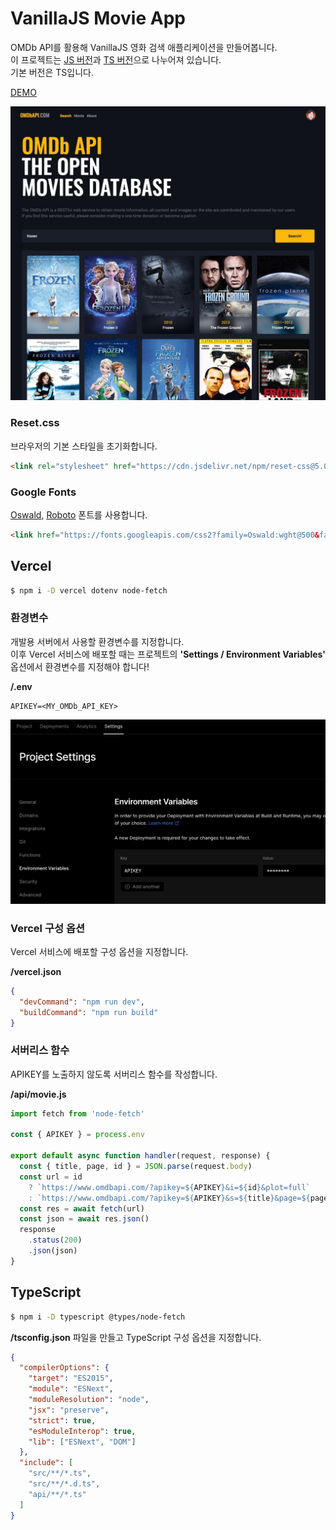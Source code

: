 # VanillaJS Movie App

OMDb API를 활용해 VanillaJS 영화 검색 애플리케이션을 만들어봅니다.  
이 프로젝트는 [JS 버전](/tree/js)과 [TS 버전](/tree/main)으로 나누어져 있습니다.  
기본 버전은 TS입니다.

[DEMO]()

![Screenshot](/screenshots/screenshot_demo.JPG)

### Reset.css

브라우저의 기본 스타일을 초기화합니다.

```html
<link rel="stylesheet" href="https://cdn.jsdelivr.net/npm/reset-css@5.0.1/reset.min.css" />
```

### Google Fonts

[Oswald](https://fonts.google.com/specimen/Oswald?query=oswa), [Roboto](https://fonts.google.com/specimen/Roboto?query=robo) 폰트를 사용합니다.

```html
<link href="https://fonts.googleapis.com/css2?family=Oswald:wght@500&family=Roboto:wght@400;700&display=swap" rel="stylesheet" />
```

## Vercel

```bash
$ npm i -D vercel dotenv node-fetch
```

### 환경변수

개발용 서버에서 사용할 환경변수를 지정합니다.  
이후 Vercel 서비스에 배포할 때는 프로젝트의 __'Settings / Environment Variables'__ 옵션에서 환경변수를 지정해야 합니다!

__/.env__

```dotenv
APIKEY=<MY_OMDb_API_KEY>
```

![Screenshot](/screenshots/screenshot_vercel_environment.JPG)

### Vercel 구성 옵션

Vercel 서비스에 배포할 구성 옵션을 지정합니다.

__/vercel.json__

```json
{
  "devCommand": "npm run dev",
  "buildCommand": "npm run build"
}
```

### 서버리스 함수

APIKEY를 노출하지 않도록 서버리스 함수를 작성합니다.

__/api/movie.js__

```js
import fetch from 'node-fetch'

const { APIKEY } = process.env

export default async function handler(request, response) {
  const { title, page, id } = JSON.parse(request.body)
  const url = id
    ? `https://www.omdbapi.com/?apikey=${APIKEY}&i=${id}&plot=full`
    : `https://www.omdbapi.com/?apikey=${APIKEY}&s=${title}&page=${page}`
  const res = await fetch(url)
  const json = await res.json()
  response
    .status(200)
    .json(json)
}
```

## TypeScript

```bash
$ npm i -D typescript @types/node-fetch
```

__/tsconfig.json__ 파일을 만들고 TypeScript 구성 옵션을 지정합니다.

```json
{
  "compilerOptions": {
    "target": "ES2015",
    "module": "ESNext",
    "moduleResolution": "node",
    "jsx": "preserve",
    "strict": true,
    "esModuleInterop": true,
    "lib": ["ESNext", "DOM"]
  },
  "include": [
    "src/**/*.ts",
    "src/**/*.d.ts",
    "api/**/*.ts"
  ]
}
```